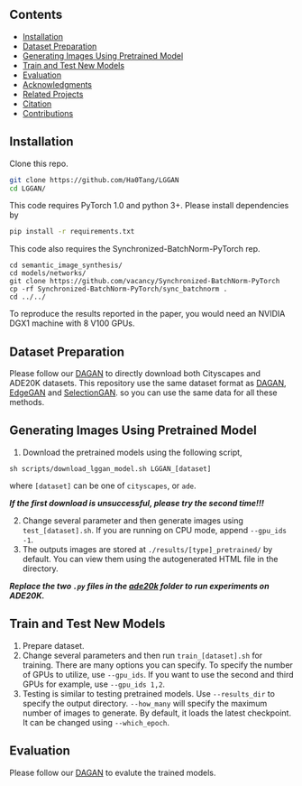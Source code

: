 ## Contents

  - [Installation](#Installation)
  - [Dataset Preparation](#Dataset-Preparation)
  - [Generating Images Using Pretrained Model](#Generating-Images-Using-Pretrained-Model)
  - [Train and Test New Models](#Train-and-Test-New-Models)
  - [Evaluation](#Evaluation)
  - [Acknowledgments](#Acknowledgments)
  - [Related Projects](#Related-Projects)
  - [Citation](#Citation)
  - [Contributions](#Contributions)

## Installation

Clone this repo.
```bash
git clone https://github.com/Ha0Tang/LGGAN
cd LGGAN/
```

This code requires PyTorch 1.0 and python 3+. Please install dependencies by
```bash
pip install -r requirements.txt
```

This code also requires the Synchronized-BatchNorm-PyTorch rep.
```
cd semantic_image_synthesis/
cd models/networks/
git clone https://github.com/vacancy/Synchronized-BatchNorm-PyTorch
cp -rf Synchronized-BatchNorm-PyTorch/sync_batchnorm .
cd ../../
```

To reproduce the results reported in the paper, you would need an NVIDIA DGX1 machine with 8 V100 GPUs.

## Dataset Preparation
Please follow our [DAGAN](https://github.com/Ha0Tang/DAGAN#dataset-preparation) to directly download both Cityscapes and ADE20K datasets. This repository use the same dataset format as [DAGAN](https://github.com/Ha0Tang/DAGAN), [EdgeGAN](https://github.com/Ha0Tang/EdgeGAN) and [SelectionGAN](https://github.com/Ha0Tang/SelectionGAN/tree/master/semantic_synthesis). so you can use the same data for all these methods.

## Generating Images Using Pretrained Model
1. Download the pretrained models using the following script,
```
sh scripts/download_lggan_model.sh LGGAN_[dataset]
```
where `[dataset]` can be one of `cityscapes`, or `ade`.

***If the first download is unsuccessful, please try the second time!!!***

2. Change several parameter and then generate images using `test_[dataset].sh`. If you are running on CPU mode, append `--gpu_ids -1`.
3. The outputs images are stored at `./results/[type]_pretrained/` by default. You can view them using the autogenerated HTML file in the directory.

***Replace the two `.py` files in the [ade20k](https://github.com/Ha0Tang/LGGAN/tree/master/semantic_image_synthesis/ade20k) folder to run experiments on ADE20K.***

## Train and Test New Models
1. Prepare dataset.
2. Change several parameters and then run `train_[dataset].sh` for training.
There are many options you can specify. To specify the number of GPUs to utilize, use `--gpu_ids`. If you want to use the second and third GPUs for example, use `--gpu_ids 1,2`.
3. Testing is similar to testing pretrained models. Use `--results_dir` to specify the output directory. `--how_many` will specify the maximum number of images to generate. By default, it loads the latest checkpoint. It can be changed using `--which_epoch`.

## Evaluation
Please follow our [DAGAN](https://github.com/Ha0Tang/DAGAN#evaluation) to evalute the trained models.